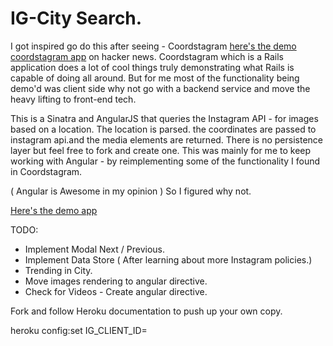 
# IG-City Search.

I got inspired go do this after seeing - Coordstagram [here's the demo coordstagram app](http://gowanus.herokuapp.com/) on hacker news. Coordstagram which is a Rails application does a lot of cool things truly demonstrating what Rails is capable of doing all around. But for me most of the functionality being demo'd was client side why not go with a backend service and move the heavy lifting to front-end tech.

This is a Sinatra and AngularJS that queries the Instagram API - for images based on a location. The location is parsed. the coordinates are passed to instagram api.and the media elements are returned. There is no persistence layer but feel free to fork and create one. This was mainly for me to keep working with Angular - by reimplementing some of the functionality I found in Coordstagram.

( Angular is Awesome in my opinion ) So I figured why not.

[Here's the demo app](http://city-gram.herokuapp.com/)

TODO: 
  * Implement Modal Next / Previous.
  * Implement Data Store ( After learning about more Instagram policies.)
  * Trending in City.
  * Move images rendering to angular directive.
  * Check for Videos - Create angular directive.

Fork and follow Heroku documentation to push up your own copy.

heroku config:set IG_CLIENT_ID=<YOUR CLIENT ID>


